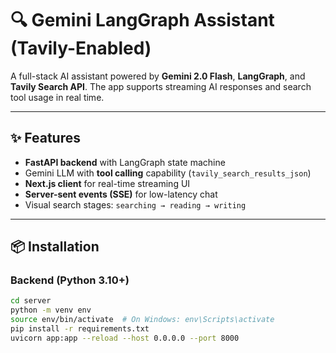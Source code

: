 # 🔍 Gemini LangGraph Assistant (Tavily-Enabled)

A full-stack AI assistant powered by **Gemini 2.0 Flash**, **LangGraph**, and **Tavily Search API**. The app supports streaming AI responses and search tool usage in real time.

---

## ✨ Features

- **FastAPI backend** with LangGraph state machine
- Gemini LLM with **tool calling** capability (`tavily_search_results_json`)
- **Next.js client** for real-time streaming UI
- **Server-sent events (SSE)** for low-latency chat
- Visual search stages: `searching → reading → writing`

---

## 📦 Installation

### Backend (Python 3.10+)

```bash
cd server
python -m venv env
source env/bin/activate  # On Windows: env\Scripts\activate
pip install -r requirements.txt
uvicorn app:app --reload --host 0.0.0.0 --port 8000
